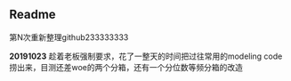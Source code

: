 ## Readme

第N次重新整理github233333333

**20191023** 趁着老板强制要求，花了一整天的时间把过往常用的modeling code捞出来，目测还差woe的两个分箱，还有一个分位数等频分箱的改造

